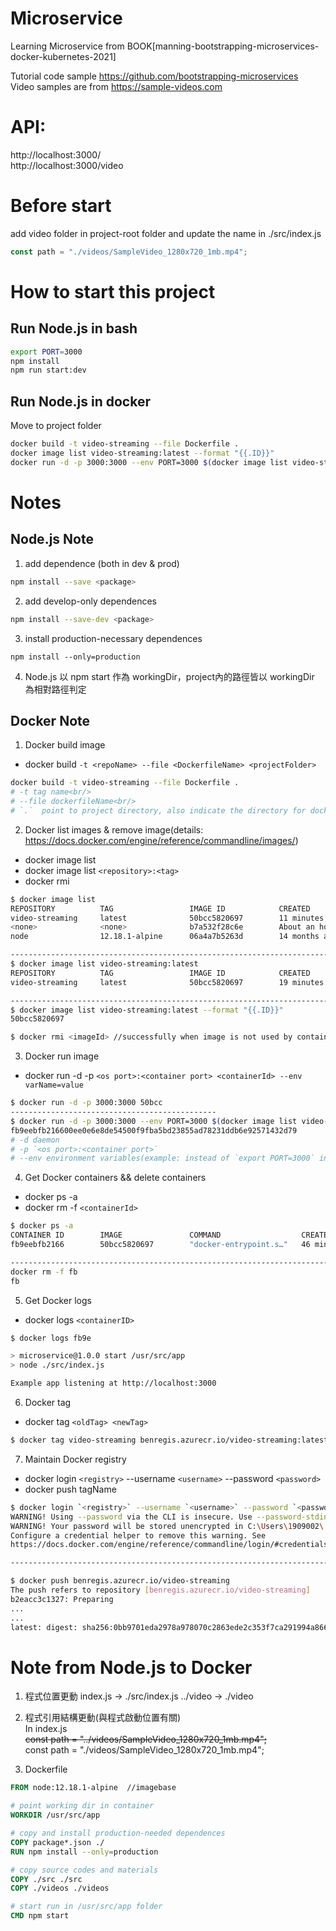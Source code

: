 # Microservice
Learning Microservice from BOOK[manning-bootstrapping-microservices-docker-kubernetes-2021]

Tutorial code sample https://github.com/bootstrapping-microservices<br/>
Video samples are from https://sample-videos.com

# API: 
http://localhost:3000/<br/>
http://localhost:3000/video<br/>


# Before start
add video folder in project-root folder and update the name in ./src/index.js
```javascript
const path = "./videos/SampleVideo_1280x720_1mb.mp4";
```


# How to start this project
## Run Node.js in bash
```bash
export PORT=3000
npm install
npm run start:dev
```

## Run Node.js in docker
Move to project folder
```bash
docker build -t video-streaming --file Dockerfile .
docker image list video-streaming:latest --format "{{.ID}}"
docker run -d -p 3000:3000 --env PORT=3000 $(docker image list video-streaming:latest --format "{{.ID}}")
```

# Notes
## Node.js Note


1. add dependence (both in dev & prod)
```bash
npm install --save <package>
```

2. add develop-only dependences
```bash
npm install --save-dev <package>
```

3. install production-necessary dependences
```
npm install --only=production
```

4. Node.js 以 npm start 作為 workingDir，project內的路徑皆以 workingDir 為相對路徑判定


## Docker Note
1. Docker build image
* docker build `-t <repoName> --file <DockerfileName> <projectFolder>`
```bash
docker build -t video-streaming --file Dockerfile .
# -t tag name<br/>
# --file dockerfileName<br/>
# `.`  point to project directory, also indicate the directory for docker to copy file
```


2. Docker list images & remove image(details: https://docs.docker.com/engine/reference/commandline/images/)
* docker image list
* docker image list `<repository>:<tag>`
* docker rmi <imageId>
```bash
$ docker image list
REPOSITORY          TAG                 IMAGE ID            CREATED             SIZE
video-streaming     latest              50bcc5820697        11 minutes ago      92.7MB
<none>              <none>              b7a532f28c6e        About an hour ago   91.7MB
node                12.18.1-alpine      06a4a7b5263d        14 months ago       89.3MB

----------------------------------------------------------------------------------------------
$ docker image list video-streaming:latest
REPOSITORY          TAG                 IMAGE ID            CREATED             SIZE
video-streaming     latest              50bcc5820697        19 minutes ago      92.7MB

----------------------------------------------------------------------------------------------
$ docker image list video-streaming:latest --format "{{.ID}}"
50bcc5820697

$ docker rmi <imageId> //successfully when image is not used by container
```

3. Docker run image
* docker run -d -p `<os port>:<container port> <containerId> --env varName=value`
```bash
$ docker run -d -p 3000:3000 50bcc
----------------------------------------------
$ docker run -d -p 3000:3000 --env PORT=3000 $(docker image list video-streaming:latest --format "{{.ID}}")
fb9eebfb216600ee0e6e8de54500f9fba5bd23855ad78231ddb6e92571432d79
# -d daemon
# -p `<os port>:<container port>`
# --env environment variables(example: instead of `export PORT=3000` in bash)
```



4. Get Docker containers && delete containers
* docker ps -a
* docker rm -f `<containerId>`
```bash
$ docker ps -a
CONTAINER ID        IMAGE               COMMAND                  CREATED             STATUS              PORTS                    NAMES
fb9eebfb2166        50bcc5820697        "docker-entrypoint.s…"   46 minutes ago      Up 46 minutes       0.0.0.0:3000->3000/tcp   intelligent_leavitt

----------------------------------------------------------------------------------------------
docker rm -f fb
fb
```

5. Get Docker logs
* docker logs `<containerID>`
```bash
$ docker logs fb9e

> microservice@1.0.0 start /usr/src/app
> node ./src/index.js

Example app listening at http://localhost:3000
```

6. Docker tag
* docker tag `<oldTag> <newTag>`
```bash
$ docker tag video-streaming benregis.azurecr.io/video-streaming:latest
```


7. Maintain Docker registry
* docker login `<registry>` --username `<username>` --password `<password>`
* docker push tagName
```bash
$ docker login `<registry>` --username `<username>` --password `<password>`
WARNING! Using --password via the CLI is insecure. Use --password-stdin.
WARNING! Your password will be stored unencrypted in C:\Users\1909002\.docker\config.json.
Configure a credential helper to remove this warning. See
https://docs.docker.com/engine/reference/commandline/login/#credentials-store

---------------------------------------------------------------------------------------------

$ docker push benregis.azurecr.io/video-streaming
The push refers to repository [benregis.azurecr.io/video-streaming]
b2eacc3c1327: Preparing
...
...
latest: digest: sha256:0bb9701eda2978a978070c2863ede2c353f7ca291994a866a45f2da063d4321f size: 2203
```

# Note from Node.js to Docker
1. 程式位置更動
index.js -> ./src/index.js
../video -> ./video

2. 程式引用結構更動(與程式啟動位置有關)<br/>
In index.js<br>
<del>const path = "../videos/SampleVideo_1280x720_1mb.mp4";</del><br/>
const path = "./videos/SampleVideo_1280x720_1mb.mp4";

3. Dockerfile 
```Dockerfile
FROM node:12.18.1-alpine  //imagebase

# point working dir in container
WORKDIR /usr/src/app  

# copy and install production-needed dependences
COPY package*.json ./    
RUN npm install --only=production

# copy source codes and materials
COPY ./src ./src
COPY ./videos ./videos

# start run in /usr/src/app folder
CMD npm start
```
